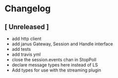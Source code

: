 # Changelog

## [ Unreleased ]

* add http client 
* add janus Gateway, Session and Handle interface
* add tests
* add travis yml
* close the session.events chan in StopPoll
* declare message types here instead of LS
* Add types for use with the streaming plugin